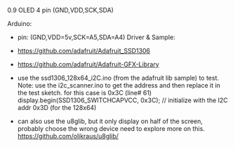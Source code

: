0.9 OLED 4 pin (GND,VDD,SCK,SDA)

Arduino:
- pin: (GND,VDD=5v,SCK=A5,SDA=A4)
Driver & Sample:
- https://github.com/adafruit/Adafruit_SSD1306
- https://github.com/adafruit/Adafruit-GFX-Library
- use the ssd1306_128x64_i2C.ino (from the adafruit lib sample) to test.
Note: use the i2c_scanner.ino to get the address and then replace it in the test sketch.
for this case is 0x3C (line# 61)
display.begin(SSD1306_SWITCHCAPVCC, 0x3C);  // initialize with the I2C addr 0x3D (for the 128x64) 

- can also use the u8glib, but it only display on half of the screen, probably choose the wrong device need to explore more on this.
https://github.com/olikraus/u8glib/

